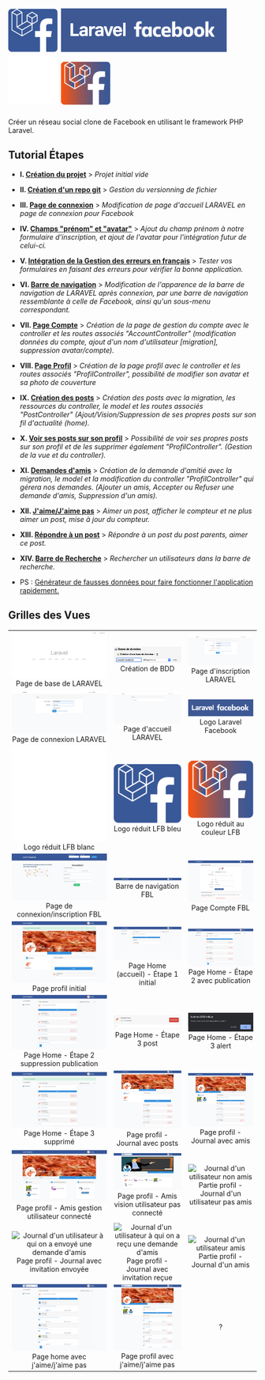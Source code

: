 <h1>
    <img src="public/img/logo-laravel-facebook-blue.svg" alt="Logo Laravel Facebook" width="100" height="auto"> 
    <img  class="bg-dark" style="background:black!important; background-color:black!important;" src="docs/screens/logo-laravel-facebook.png" alt="Logo Laravel Facebook" width="auto" height="auto"> 
    <img src="public/img/logo-laravel-facebook.svg" alt="Logo Laravel Facebook" width="100" height="auto"> 
    <img src="public/img/logo-laravel-facebook-orange-blue.svg" alt="Logo Laravel Facebook" width="100" height="auto">
</h1>

Créer un réseau social clone de Facebook en utilisant le framework PHP Laravel.

## Tutorial Étapes

-   **I. [Création du projet](docs/creation-projet.md)** > _Projet initial vide_

-   **II. [Création d'un repo git](docs/creation-repo-git.md)** > _Gestion du versionning de fichier_

-   **III. [Page de connexion](docs/page-connexion.md)** > _Modification de page d'accueil LARAVEL en page de connexion pour Facebook_

-   **IV. [Champs "prénom" et "avatar"](docs/firstname-and-avatar.md)** > _Ajout du champ prénom à notre formulaire d'inscription, et ajout de l'avatar pour l'intégration futur de celui-ci._

-   **V. [Intégration de la Gestion des erreurs en français](docs/gestion-erreur-fr.md)** > _Tester vos formulaires en faisant des erreurs pour vérifier la bonne application._

-   **VI. [Barre de navigation](docs/barre-navigation.md)** > _Modification de l'apparence de la barre de navigation de LARAVEL après connexion, par une barre de navigation ressemblante à celle de Facebook, ainsi qu'un sous-menu correspondant._

-   **VII. [Page Compte](docs/page-compte.md)** > _Création de la page de gestion du compte avec le controller et les routes associés "AccountController" (modification données du compte, ajout d'un nom d'utilisateur \[migration], suppression avatar/compte)._

-   **VIII. [Page Profil](docs/page-profil.md)** > _Création de la page profil avec le controller et les routes associés "ProfilController", possibilité de modifier son avatar et sa photo de couverture_

-   **IX. [Création des posts](docs/posts.md)** > _Création des posts avec la migration, les ressources du controller, le model et les routes associés "PostController" (Ajout/Vision/Suppression de ses propres posts sur son fil d'actualité (home)._

-   **X. [Voir ses posts sur son profil](docs/page-profil-posts.md)** > _Possibilité de voir ses propres posts sur son profil et de les supprimer également "ProfilController". (Gestion de la vue et du controller)._

-   **XI. [Demandes d'amis](docs/amis.md)** > _Création de la demande d'amitié avec la migration, le model et la modification du controller "ProfilController" qui gérera nos demandes. (Ajouter un amis, Accepter ou Refuser une demande d'amis, Suppression d'un amis)._

-   **XII. [J'aime/J'aime pas](docs/like-unlike.md)** > _Aimer un post, afficher le compteur et ne plus aimer un post, mise à jour du compteur._

-   **XIII. [Répondre à un post](docs/rep-posts.md)** > _Répondre à un post du post parents, aimer ce post._

-   **XIV. [Barre de Recherche](docs/search.md)** > _Rechercher un utilisateurs dans la barre de recherche._

-   PS : [Générateur de fausses données pour faire fonctionner l'application rapidement.](docs/seeders.md)

## Grilles des Vues

|                                                                                                                                                                |                                                                                                                                                                |                                                                                                                                 |
| :------------------------------------------------------------------------------------------------------------------------------------------------------------: | :------------------------------------------------------------------------------------------------------------------------------------------------------------: | :-----------------------------------------------------------------------------------------------------------------------------: |
|                                       ![docs/screens/localhost.png](docs/screens/localhost.png) Page de base de LARAVEL                                        |                                ![docs/screens/PHPMyAdmin-CreateBDD.png](docs/screens/PHPMyAdmin-CreateBDD.png) Création de BDD                                 |                  ![docs/screens/Base-register.png](docs/screens/Base-register.png) Page d'inscription LARAVEL                   |
|                                     ![docs/screens/Base-login.png](docs/screens/Base-login.png) Page de connexion LARAVEL                                      |                                   ![docs/screens/Base-logged_in.png](docs/screens/Base-logged_in.png) Page d'accueil LARAVEL                                   |                     ![Logo Laravel Facebook](docs/screens/logo-laravel-facebook.png) Logo Laravel Facebook                      |
|                                      ![Logo Laravel Facebook](public/img/logo-laravel-facebook.svg) Logo réduit LFB blanc                                      |                                 ![Logo Laravel Facebook bleu](public/img/logo-laravel-facebook-blue.svg) Logo réduit LFB bleu                                  |        ![Logo Laravel Facebook couleur FBL](public/img/logo-laravel-facebook-orange-blue.svg) Logo réduit au couleur LFB        |
|                                 ![docs/screens/FB-welcome.png](docs/screens/FB-welcome.png) Page de connexion/inscription FBL                                  |                            ![docs/screens/FBL-barre-navigation.png](docs/screens/FBL-barre-navigation.png) Barre de navigation FBL                             |                      ![docs/screens/FBL-page-compte.png](docs/screens/FBL-page-compte.png) Page Compte FBL                      |
|                          ![docs/screens/profil-edit-avatar-cover.png](docs/screens/profil-edit-avatar-cover.png) Page profil initial                           |                            ![docs/screens/FBL-page-home.png](docs/screens/FBL-page-home.png) Page Home (accueil) - Étape 1 initial                             | ![docs/screens/FBL-page-home-publication.png](docs/screens/FBL-page-home-publication.png) Page Home - Étape 2 avec publication  |
|             ![docs/screens/FBL-page-home-publication.png](docs/screens/FBL-page-home-publication.png) Page Home - Étape 2 suppression publication              |                                   ![docs/screens/FBL-post-supp.png](docs/screens/FBL-post-supp.png) Page Home - Étape 3 post                                   |                  ![docs/screens/FBL-post-alert.png](docs/screens/FBL-post-alert.png) Page Home - Étape 3 alert                  |
|                            ![docs/screens/FBL-page-home-supp.png](docs/screens/FBL-page-home-supp.png) Page Home - Étape 3 supprimé                            |                       ![docs/screens/FBL-page-profil-posts.png](docs/screens/FBL-page-profil-posts.png) Page profil - Journal avec posts                       |      ![docs/screens/FBL-page-profil-journal.png](docs/screens/FBL-page-profil-journal.png) Page profil - Journal avec amis      |
|                ![docs/screens/FBL-page-profil-amis.png](docs/screens/FBL-page-profil-amis.png) Page profil - Amis gestion utilisateur connecté                 |              ![docs/screens/FBL-page-profil-amis1.png](docs/screens/FBL-page-profil-amis1.png) Page profil - Amis vision utilisateur pas connecté              | ![Journal d'un utilisateur non amis](screens/FBL-page-profil-journal-add.png) Partie profil - Journal d'un utilisateur pas amis |
| ![Journal d'un utilisateur à qui on a envoyé une demande d'amis](screens/FBL-page-profil-journal-invit_send.png) Page profil - Journal avec invitation envoyée | ![Journal d'un utilisateur à qui on a reçu une demande d'amis](screens/FBL-page-profil-journal-invit_received.png) Page profil - Journal avec invitation reçue |              ![Journal d'un utilisateur amis](screens/FBL-page-profil-amis2.png) Partie profil - Journal d'un amis              |
|                            ![Timeline avec j'aime/j'aime pas](docs/screens/FBL-page-home-like.png) Page home avec j'aime/j'aime pas                            |                           ![Profil avec j'aime/j'aime pas](docs/screens/FBL-page-profil-like.png) Page profil avec j'aime/j'aime pas                           |                                                                ?                                                                |
